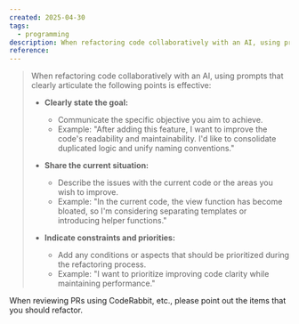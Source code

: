 ```yaml
---
created: 2025-04-30
tags:
  - programming
description: When refactoring code collaboratively with an AI, using prompts that clearly articulate the following points is effective
reference:
---
```

> When refactoring code collaboratively with an AI, using prompts that clearly articulate the following points is effective:
> 
> * **Clearly state the goal:**
>     * Communicate the specific objective you aim to achieve.
>     * Example: "After adding this feature, I want to improve the code's readability and maintainability. I'd like to consolidate duplicated logic and unify naming conventions."
> 
> * **Share the current situation:**
>     * Describe the issues with the current code or the areas you wish to improve.
>     * Example: "In the current code, the view function has become bloated, so I'm considering separating templates or introducing helper functions."
> 
> * **Indicate constraints and priorities:**
>     * Add any conditions or aspects that should be prioritized during the refactoring process.
>     * Example: "I want to prioritize improving code clarity while maintaining performance."
> 

When reviewing PRs using CodeRabbit, etc., please point out the items that you should refactor.